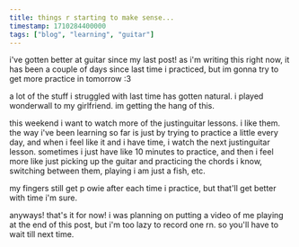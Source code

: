 ```yaml
---
title: things r starting to make sense...
timestamp: 1710284400000
tags: ["blog", "learning", "guitar"]
---
```


i've gotten better at guitar since my last post! as i'm writing this right now, it has been a couple of days since last time i practiced, but im gonna try to get more practice in tomorrow :3

a lot of the stuff i struggled with last time has gotten natural. i played wonderwall to my girlfriend. im getting the hang of this.

this weekend i want to watch more of the justinguitar lessons. i like them. the way i've been learning so far is just by trying to practice a little every day,
and when i feel like it and i have time, i watch the next justinguitar lesson. sometimes i just have like 10 minutes to practice, and then i feel more like just
picking up the guitar and practicing the chords i know, switching between them, playing i am just a fish, etc.

my fingers still get p owie after each time i practice, but that'll get better with time i'm sure.

anyways! that's it for now! i was planning on putting a video of me playing at the end of this post, but i'm too lazy to record one rn. so you'll have to wait till next time.